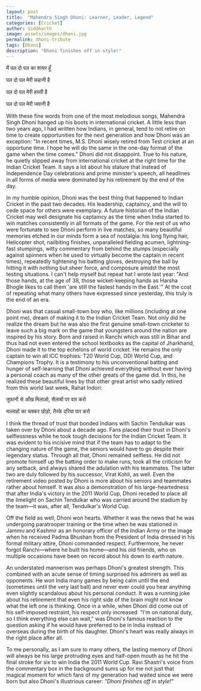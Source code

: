 ```yaml
---
layout: post
title:  "Mahendra Singh Dhoni: Learner, Leader, Legend"
categories: [Cricket]
author: Siddharth
image: assets/images/dhoni.jpg
permalink: dhoni-tribute
tags: [Dhoni]
description: "Dhoni finishes off in style!"
---
```

मैं पल दो पल का शायर हूँ

पल दो पल मेरी कहानी है

पल दो पल मेरी हस्ती है

पल दो पल मेरी जवानी है

With these fine words from one of the most melodious songs, Mahendra Singh Dhoni hanged up his boots in international cricket. A little less than two years ago, I had written how Indians, in general, tend to not retire on time to create opportunities for the next generation and how Dhoni was an exception: "In recent times, M.S. Dhoni wisely retired from Test cricket at an opportune time. I hope he will do the same in the one-day format of the game when the time comes." Dhoni did not disappoint. True to his nature, he quietly slipped away from international cricket at the right time for the Indian Cricket Team. It says a lot about his stature that instead of Independence Day celebrations and prime minister's speech, all headlines in all forms of media were dominated by his retirement by the end of the day.

In my humble opinion, Dhoni was the best thing that happened to Indian Cricket in the past two decades. His leadership, captaincy, and the will to cede space for others were exemplary. A future historian of the Indian Cricket may well designate his captaincy as the time when India started to win matches consistently in all formats of the game. For the rest of us who were fortunate to see Dhoni perform in live matches, so many beautiful memories etched in our minds form a sea of nostalgia: his long flying hair, Helicopter shot, nailbiting finishes, unparalleled fielding acumen, lightning-fast stumpings, witty commentary from behind the stumps (especially against spinners when he used to virtually become the captain in recent times), repeatedly tightening his batting gloves, destroying the ball by hitting it with nothing but sheer force, and composure amidst the most testing situations. I can't help myself but repeat hat I wrote last year: "And those hands, at the age of 38, those wicket-keeping hands as Harsha Bhogle likes to call them 'are still the fastest hands in the East.'" At the cost of repeating what many others have expressed since yesterday, this truly is the end of an era.

Dhoni was that casual small-town boy who, like millions (including at one point me), dream of making it to the Indian Cricket Team. Not only did he realize the dream but he was also the first genuine small-town cricketer to leave such a big mark on the game that youngsters around the nation are inspired by his story. Born and raised in Ranchi which was still in Bihar and thus had not even entered the school textbooks as the capital of Jharkhand, Dhoni made it to the top echelons of world cricket. He remains the only captain to win all ICC trophies: T20 World Cup, ODI World Cup, and Champions Trophy. It is a testimony to his unconventional batting and hunger of self-learning that Dhoni achieved everything without ever having a personal coach as many of the other greats of the game did. In this, he realized these beautiful lines by that other great artist who sadly retired from this world last week, Rahat Indori:

तूफानों से आँख मिलाओ, सैलाबों पर वार करो

मल्लाहों का चक्कर छोड़ो, तैरके दरिया पार करो 

I think the thread of trust that bonded Indians with Sachin Tendulkar was taken over by Dhoni about a decade ago. Fans placed their trust in Dhoni's selflessness while he took tough decisions for the Indian Cricket Team. It was evident to his incisive mind that if the team has to adapt to the changing nature of the game, the seniors would have to go despite their legendary status. Through all that, Dhoni remained selfless. He did not promote himself up the batting order to make runs, took all the criticism for any setback, and always shared the adulation with his teammates. The latter two are duly followed by his successor, Virat Kohli, as well. Even the retirement video posted by Dhoni is more about his seniors and teammates rather about himself. It was also a demonstration of his large-heartedness that after India's victory in the 2011 World Cup, Dhoni receded to place all the limelight on Sachin Tendulkar who was carried around the stadium by the team—it was, after all, Tendulkar's World Cup. 

Off the field as well, Dhoni won hearts. Whether it was the news that he was undergoing paratrooper training or the time when he was stationed in Jammu and Kashmir as an honorary officer of the Indian Army or the image when he received Padma Bhushan from the President of India dressed in his formal military attire, Dhoni commanded respect. Furthermore, he never forgot Ranchi—where he built his home—and his old friends, who on multiple occasions have been on record about his down to earth nature.

An understated mannerism was perhaps Dhoni's greatest strength. This combined with an acute sense of timing surprised his admirers as well as opponents. He won India many games by being calm until the end (sometimes until the very last ball) and never ever could you hear anything even slightly scandalous about his personal conduct. It was a running joke about his retirement that even his right side of the brain might not know what the left one is thinking. Once in a while, when Dhoni did come out of his self-imposed restraint, his respect only increased. "I'm on national duty, so I think everything else can wait," was Dhoni's famous reaction to the question asking if he would have preferred to be in India instead of overseas during the birth of his daughter. Dhoni's heart was really always in the right place after all.

To me personally, as I am sure to many others, the lasting memory of Dhoni will always be his large protruding eyes and half-open mouth as he hit the final stroke for six to win India the 2011 World Cup. Ravi Shastri's voice from the commentary box in the background sums up for me not just that magical moment for which fans of my generation had waited since we were born but also Dhoni's illustrious career: <i>"Dhoni finishes off in style!"</i>
